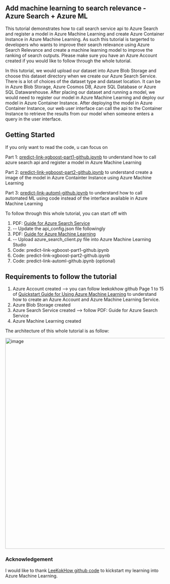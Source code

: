 ## Add machine learning to search relevance - Azure Search + Azure ML

This tutorial demonstrates how to call search service api to Azure Search and register a model in Azure Machine Learning and create Azure Container Instance in Azure Machine Learning. As such this tutorial is targerted to developers who wants to improve their search relevance using Azure Search Relevance and create a machine learning model to improve the ranking of search outputs. Please make sure you have an Azure Account created if you would like to follow through the whole tutorial. 

In this tutorial, we would upload our dataset into Azure Blob Storage and choose this dataset directory when we create our Azure Search Service. There is a lot of choices of the dataset type and dataset location. It can be in Azure Blob Storage, Azure Cosmos DB, Azure SQL Database or Azure SQL Datawarehouse. After placing our dataset and running a model, we would need to register our model in Azure Machine Learning and deploy our model in Azure Container Instance. After deploying the model in Azure Container Instance, our web user interface can call the api to the Container Instance to retrieve the results from our model when someone enters a query in the user interface.

## Getting Started

If you only want to read the code, u can focus on 

Part 1: [predict-link-xgboost-part1-github.ipynb](https://github.com/siaodevil/azure-search-and-ml/blob/main/predict-link-xgboost-part1-github.ipynb) to understand how to call azure search api and register a model in Azure Machine Learning

Part 2: [predict-link-xgboost-part2-github.ipynb](https://github.com/siaodevil/azure-search-and-ml/blob/main/predict-link-xgboost-part2-github.ipynb) to understand create a image of the model in Azure Containter Instance using Azure Machine Learning

Part 3: [predict-link-automl-github.ipynb](https://github.com/siaodevil/azure-search-and-ml/blob/main/predict-link-automl-github.ipynb) to understand how to call automated ML using code instead of the interface available in Azure Machine Learning

To follow through this whole tutorial, you can start off with 
1. PDF: [Guide for Azure Search Service](https://github.com/siaodevil/azure-search-and-ml/blob/main/Guide%20for%20Azure%20Search%20Service.pdf)
  2. -- Update the api_config.json file followingly
3. PDF: [Guide for Azure Machine Learning](https://github.com/siaodevil/azure-search-and-ml/blob/main/Guide%20for%20Azure%20Machine%20Learning.pdf)
4. -- Upload azure_search_client.py file into Azure Machine Learning Studio
5. Code: predict-link-xgboost-part1-github.ipynb 
6. Code: predict-link-xgboost-part2-github.ipynb 
7. Code: predict-link-automl-github.ipynb (optional)

## Requirements to follow the tutorial

1. Azure Account created --> you can follow leekokhow github Page 1 to 15 of [Quickstart Guide for Using Azure Machine Learning](https://github.com/leekokhow/azureml/blob/master/Quickstart%20Guide%20for%20Using%20Azure%20Machine%20Learning.pdf) to understand how to create an Azure Account and Azure Machine Learning Service. 
2. Azure Blob Storage created
3. Azure Search Service created --> follow PDF: Guide for Azure Search Service
4. Azure Machine Learning created 

The architecture of this whole tutorial is as follow:

<img width="666" alt="image" src="https://github.com/siaodevil/azure-search-and-ml/blob/main/architecture.png">


### Acknowledgement
I would like to thank [LeeKokHow github code](https://github.com/leekokhow/azureml) to kickstart my learning into Azure Machine Learning. 
